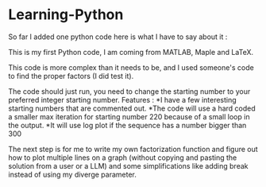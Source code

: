 # Learning-Python

So far I added one python code here is what I have to say about it :

This is my first Python code, I am coming from MATLAB, Maple and LaTeX.

This code is more complex than it needs to be, and I used someone's code to find the proper factors (I did test it).

The code should just run, you need to change the starting number to your preferred integer starting number.
Features :
*I have a few interesting starting numbers that are commented out.
*The code will use a hard coded a smaller max iteration for starting number 220 because of a small loop in the output.
*It will use log plot if the sequence has a number bigger than 300

The next step is for me to write my own factorization function and figure out how to plot multiple lines on a graph (without copying and pasting the solution from a user or a LLM) and some simplifications like adding break instead of using my diverge parameter.
